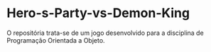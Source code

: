 # Hero-s-Party-vs-Demon-King
O repositória trata-se de um jogo desenvolvido para a disciplina de Programação Orientada a Objeto.
